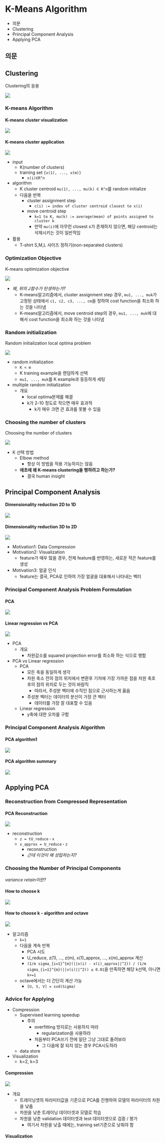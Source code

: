 # K-Means Algorithm

- 의문
- Clustering
- Principal Component Analysis
- Applying PCA

## 의문

## Clustering

Clustering의 응용

![](./images/week8/application_of_clustering1.png)

### K-means Algorithm

#### K-means cluster visualization

![](./images/week8/k_means_algorithm2.png)

#### K-means cluster application

![](./images/week8/k_means_algorithm1.png)

- input
  - K(number of clusters)
  - training set `{x(1), ..., x(m)}`
    - `x(i)∈R^n`
- algorithm
  - K cluster centroid `mu(1), ..., mu(k) ∈ R^n`를 random initialize
  - 다음을 반복
    - cluster assignment step
      - `c(i) := index of cluster centroid closest to x(i)`
    - move centroid step
      - `k=1 to K, mu(k) := average(mean) of points assigned to cluster k`
      - 만약 `mu(i)`에 아무런 closest x가 존재하지 않으면, 해당 centroid는 삭제시키는 것이 일반적임
- 활용
  - T-shirt S,M,L 사이즈 정하기(non-separated clusters)

### Optimization Objective

K-means optimization objective

![](./images/week8/k_means_optimization_objective1.png)

- *왜, 위의 J함수가 탄생하는가?*
  - K-means알고리즘에서, cluster assignment step 경우, `mu1, ..., muk`가 고정된 상태에서 `c1, c2, c3, ..., cm`을 정하여 cost function을 최소화 하는 것을 나타냄
  - K-means알고리즘에서, move centroid step의 경우, `mu1, ..., muk`에 대해서 cost function을 최소화 하는 것을 나타냄

### Random initialization

Random initialization local optima problem

![](./images/week8/k_means_random_initialization1.png)

- random initialization
  - `K < m`
  - K training example을 랜덤하게 선택
  - `mu1, ..., muk`를 K example과 동등하게 세팅
- multiple random initialization
  - 개요
    - local optima문제를 해결
    - k가 2-10 정도로 작으면 매우 효과적
      - k가 매우 크면 큰 효과를 못볼 수 있음

### Choosing the number of clusters

Choosing the number of clusters

![](./images/week8/k_means_the_number_of_clusters1.png)

- K 선택 방법
  - Elbow method
    - 항상 이 방법을 적용 가능하지는 않음
  - **애초에 왜 K-means clustering을 행하려고 하는가?**
    - 결국 human insight

## Principal Component Analysis

#### Dimensionality reduction 2D to 1D

![](./images/week8/dimensionality_reduction2.png)

#### Dimensionality reduction 3D to 2D

![](./images/week8/dimensionality_reduction1.png)

- Motivation1: Data Compression
- Motivation2: Visualization
  - feature가 매우 많을 경우, 전체 feature를 반영하는, 새로운 적은 feature를 생성
- Motivation3: 얼굴 인식
  - feature는 결국, PCA로 인하여 가장 얼굴을 대표해서 나타내는 벡터

### Principal Component Analysis Problem Formulation

#### PCA

![](./images/week8/pca1.png)

#### Linear regression vs PCA

![](./images/week8/linear_regression_vs_pca1.png)

- PCA
  - 개요
    - 차원감소를 squared projection error를 최소화 하는 식으로 행함
- PCA vs Linear regression
  - PCA
    - 모든 축을 동일하게 생각
    - 차원 축소 전의 점의 위치에서 변환후 기저에 가장 가까운 점을 차원 축호 후의 점의 위치로 두는 것이 바람직
      - 따라서, 주성분 벡터에 수직인 점으로 근사하는게 옳음
    - 주성분 벡터는 데이터의 분산이 가장 큰 벡터
      - 데이터를 가장 잘 대표할 수 있음
  - Linear regression
    - y축에 대한 오차를 구함

### Principal Component Analysis Algorithm

#### PCA algorithm1

![](./images/week8/pca_algorithm1.png)

#### PCA algorithm summary

![](./images/week8/pca_algorithm2.png)

## Applying PCA

### Reconstruction from Compressed Representation

#### PCA Reconstruction

![](./images/week8/pca_reconstruction1.png)

- reconstruction
  - `z = tU_reduce・x`
  - `x_approx = U_reduce・z`
    - reconstruction
    - *근데 이것이 왜 성립하는지?*

### Choosing the Number of Principal Components

*variance retain이란?*

#### How to choose k

![](./images/week8/pca_choosing_k1.png)

#### How to choose k - algorithm and octave

![](./images/week8/pca_choosing_k2.png)

- 알고리즘
  - `k=1`
  - 다음을 계속 반복
    - PCA 시도
    - U_reduce, z(1), ..., z(m), x(1)_approx, ..., x(m)_approx 계산
    - `(1/m sigma_{i=1}^{m}(||x(i) - x(i)_approx||^2)) / (1/m sigma_{i=1}^{m}(||x(i)||^2)) ≤ 0.01`을 만족하면 해당 k선택, 아니면 `k+=1`
  - octave에서는 더 간단히 계산 가능
    - `[U, S, V] = svd(Sigma)`

### Advice for Applying

- Compression
  - Supervised learning speedup
    - 주의
      - overfitting 방지로는 사용하지 마라
        - regularization을 사용하라
      - 처음부터 PCA쓰기 전에 일단 그냥 그대로 돌려보라
        - 그 다음에 잘 되지 않는 경우 PCA시도하라
  - data store
- Visualization
  - k=2, k=3

#### Compression

![](./images/week8/pca_application1.png)

- 개요
  - 트레이닝셋의 파라미터값을 기준으로 PCA를 진행하여 모델의 파라미터의 차원을 낮춤
  - 차원을 낮춘 트레이닝 데이터셋과 모델로 학습
  - 차원을 낮춘 validation 데이터셋과 test 데이터셋으로 검증 / 평가
    - 여기서 차원을 낮출 때에는, training set기준으로 낮춰야 함

#### Visualization
